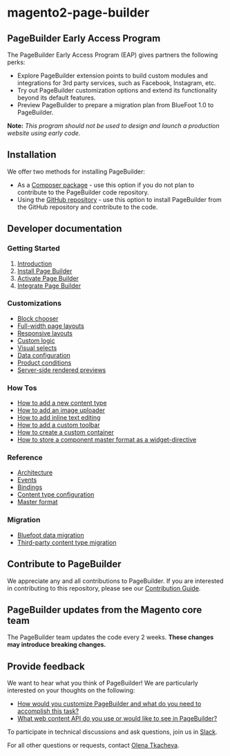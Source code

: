 # magento2-page-builder

<!-- {% raw %} -->

## PageBuilder Early Access Program

The PageBuilder Early Access Program (EAP) gives partners the following perks:

* Explore PageBuilder extension points to build custom modules and integrations for 3rd party services, such as Facebook, Instagram, etc.
* Try out PageBuilder customization options and extend its functionality beyond its default features.
* Preview PageBuilder to prepare a migration plan from BlueFoot 1.0 to PageBuilder.

**Note:**
*This program should not be used to design and launch a production website using early code.*

## Installation

We offer two methods for installing PageBuilder:

* As a [Composer package] - use this option if you do not plan to contribute to the PageBuilder code repository.
* Using the [GitHub repository] - use this option to install PageBuilder from the GitHub repository and contribute to the code.

[Composer package]: docs/install-pagebuilder.md#composer-installation
[GitHub repository]: docs/install-pagebuilder.md#github-installation

<!-- {% comment %} -->

## Developer documentation

### Getting Started

1. [Introduction](docs/getting-started/introduction.md)
2. [Install Page Builder](docs/getting-started/install-pagebuilder.md)
3. [Activate Page Builder](docs/getting-started/activate-pagebuilder.md)
4. [Integrate Page Builder](docs/getting-started/integrate-pagebuilder.md)

### Customizations

* [Block chooser](docs/customizations/block-chooser.md)
* [Full-width page layouts](docs/customizations/full-width-page-layouts.md)
* [Responsive layouts](docs/customizations/responsive-layouts.md)
* [Custom logic](docs/customizations/custom-logic.md)
* [Visual selects](docs/customizations/visual-selects.md)
* [Data configuration](docs/customizations/data-configuration.md)
* [Product conditions](docs/customizations/product-conditions.md)
* [Server-side rendered previews](docs/customizations/server-side-rendered-previews.md)

### How Tos

* [How to add a new content type](docs/how-to/how-to-add-new-content-type.md)
* [How to add an image uploader](docs/how-to/how-to-add-image-uploader.md)
* [How to add inline text editing](docs/how-to/how-to-add-inline-text-editing.md)
* [How to add a custom toolbar](docs/how-to/how-to-add-custom-toolbar.md)
* [How to create a custom container](docs/how-to/how-to-create-custom-container.md)
* [How to store a component master format as a widget-directive](docs/how-to/how-to-store-master-format-as-widget-directive.md)

### Reference

* [Architecture](docs/reference/architecture.md)
* [Events](docs/reference/events.md)
* [Bindings](docs/reference/bindings.md)
* [Content type configuration](docs/reference/content-type-configuration.md)
* [Master format](docs/reference/master-format.md)

### Migration

* [Bluefoot data migration](docs/migration/bluefoot-data-migration.md)
* [Third-party content type migration](docs/migration/third-party-content-type-migration.md)
  
<!-- {% endcomment %} -->

## Contribute to PageBuilder

We appreciate any and all contributions to PageBuilder. If you are interested in contributing to this repository, please see our [Contribution Guide].

[Contribution Guide]: CONTRIBUTING.md

## PageBuilder updates from the Magento core team

The PageBuilder team updates the code every 2 weeks.
**These changes may introduce breaking changes.**

## Provide feedback

We want to hear what you think of PageBuilder!
We are particularly interested on your thoughts on the following:

* [How would you customize PageBuilder and what do you need to accomplish this task?](https://github.com/magento/magento2-page-builder/issues/57)
* [What web content API do you use or would like to see in PageBuilder?](https://github.com/magento/magento2-page-builder/issues/58)

To participate in technical discussions and ask questions, join us in [Slack].

For all other questions or requests, contact [Olena Tkacheva].

[Slack]: https://magentocommeng.slack.com/
[Olena Tkacheva]: https://magentocommeng.slack.com/messages/@UAFV915FB

<!-- {% endraw %} -->